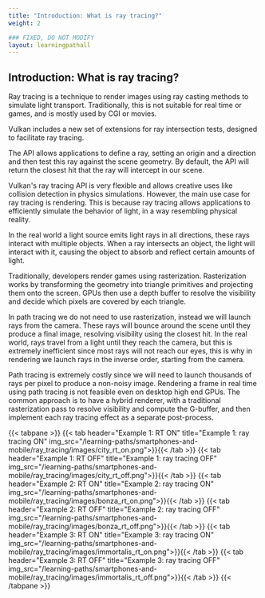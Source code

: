 ```yaml
---
title: "Introduction: What is ray tracing?"
weight: 2

### FIXED, DO NOT MODIFY
layout: learningpathall
---
```


## Introduction: What is ray tracing?

Ray tracing is a technique to render images using ray casting methods to simulate light transport. Traditionally, this is not suitable for real time or games, and is mostly used by CGI or movies.

Vulkan includes a new set of extensions for ray intersection tests, designed to facilitate ray tracing.

The API allows applications to define a ray, setting an origin and a direction and then test this ray against the scene geometry. By default, the API will return the closest hit that the ray will intercept in our scene.

Vulkan's ray tracing API is very flexible and allows creative uses like collision detection in physics simulations. However, the main use case for ray tracing is rendering. This is because ray tracing allows applications to efficiently simulate the behavior of light, in a way resembling physical reality.

In the real world a light source emits light rays in all directions, these rays interact with multiple objects. When a ray intersects an object, the light will interact with it, causing the object to absorb and reflect certain amounts of light.

Traditionally, developers render games using rasterization. Rasterization works by transforming the geometry into triangle primitives and projecting them onto the screen. GPUs then use a depth buffer to resolve the visibility and decide which pixels are covered by each triangle.

In path tracing we do not need to use rasterization, instead we will launch rays from the camera. These rays will bounce around the scene until they produce a final image, resolving visibility using the closest hit. In the real world, rays travel from a light until they reach the camera, but this is extremely inefficient since most rays will not reach our eyes, this is why in rendering we launch rays in the inverse order, starting from the camera.

Path tracing is extremely costly since we will need to launch thousands of rays per pixel to produce a non-noisy image. Rendering a frame in real time using path tracing is not feasible even on desktop high end GPUs. The common approach is to have a hybrid renderer, with a traditional rasterization pass to resolve visibility and compute the G-buffer, and then implement each ray tracing effect as a separate post-process.

{{< tabpane >}}
  {{< tab header="Example 1: RT ON" title="Example 1: ray tracing ON" img_src="/learning-paths/smartphones-and-mobile/ray_tracing/images/city_rt_on.png">}}{{< /tab >}}
  {{< tab header="Example 1: RT OFF" title="Example 1: ray tracing OFF" img_src="/learning-paths/smartphones-and-mobile/ray_tracing/images/city_rt_off.png">}}{{< /tab >}}
  {{< tab header="Example 2: RT ON" title="Example 2: ray tracing ON" img_src="/learning-paths/smartphones-and-mobile/ray_tracing/images/bonza_rt_on.png">}}{{< /tab >}}
  {{< tab header="Example 2: RT OFF" title="Example 2: ray tracing OFF" img_src="/learning-paths/smartphones-and-mobile/ray_tracing/images/bonza_rt_off.png">}}{{< /tab >}}
  {{< tab header="Example 3: RT ON" title="Example 3: ray tracing ON" img_src="/learning-paths/smartphones-and-mobile/ray_tracing/images/immortalis_rt_on.png">}}{{< /tab >}}
  {{< tab header="Example 3: RT OFF" title="Example 3: ray tracing OFF" img_src="/learning-paths/smartphones-and-mobile/ray_tracing/images/immortalis_rt_off.png">}}{{< /tab >}}
{{< /tabpane >}}